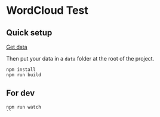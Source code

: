 # WordCloud Test

## Quick setup

[Get data](
http://opendata.paris.fr/explore/dataset/liste_des_prenoms_2004_a_2012/download/?format=json&timezone=Europe/Berlin)

Then put your data in a `data` folder at the root of the project.

```
npm install
npm run build
```

## For dev

```
npm run watch
``